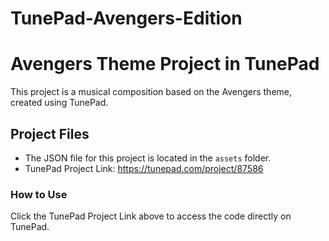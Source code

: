 # TunePad-Avengers-Edition
# Avengers Theme Project in TunePad
This project is a musical composition based on the Avengers theme, created using TunePad.

## Project Files
- The JSON file for this project is located in the `assets` folder.
- TunePad Project Link: https://tunepad.com/project/87586

### How to Use
Click the TunePad Project Link above to access the code directly on TunePad.




